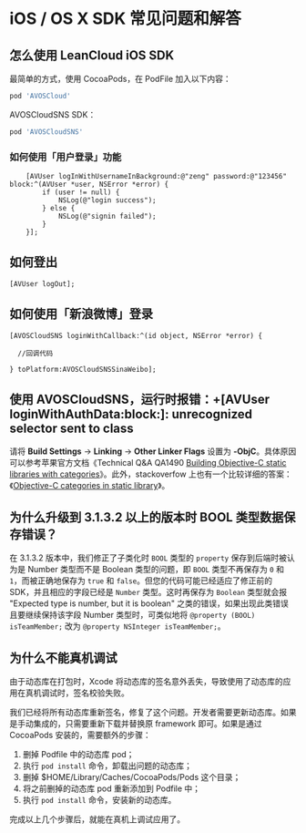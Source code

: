 # iOS / OS X SDK 常见问题和解答


## 怎么使用 LeanCloud iOS SDK
最简单的方式，使用 CocoaPods，在 PodFile 加入以下内容：

```sh
pod 'AVOSCloud'
```

AVOSCloudSNS SDK：

```sh
pod 'AVOSCloudSNS'
```

### 如何使用「用户登录」功能

```objc
    [AVUser logInWithUsernameInBackground:@"zeng" password:@"123456" block:^(AVUser *user, NSError *error) {
        if (user != null) {
            NSLog(@"login success");
        } else {
            NSLog(@"signin failed");
        }
    }];

```

## 如何登出

```objc
[AVUser logOut];

```

## 如何使用「新浪微博」登录


```objc
[AVOSCloudSNS loginWithCallback:^(id object, NSError *error) {

  //回调代码

} toPlatform:AVOSCloudSNSSinaWeibo];

```

## 使用 AVOSCloudSNS，运行时报错：+[AVUser loginWithAuthData:block:]: unrecognized selector sent to class

请将 **Build Settings** -> **Linking** -> **Other Linker Flags** 设置为 **-ObjC**。具体原因可以参考苹果官方文档《Technical Q&A QA1490 [Building Objective-C static libraries with categories](https://developer.apple.com/library/mac/qa/qa1490/_index.html)》。此外，stackoverfow 上也有一个比较详细的答案：《[Objective-C categories in static library](http://stackoverflow.com/questions/2567498/objective-c-categories-in-static-library)》。


## 为什么升级到 3.1.3.2 以上的版本时 BOOL 类型数据保存错误？

在 3.1.3.2 版本中，我们修正了子类化时 `BOOL` 类型的 `property` 保存到后端时被认为是 Number 类型而不是 Boolean 类型的问题，即 `BOOL` 类型不再保存为 `0` 和 `1`，而被正确地保存为 `true` 和 `false`。但您的代码可能已经适应了修正前的 SDK，并且相应的字段已经是 `Number` 类型。这时再保存为 `Boolean` 类型就会报 "Expected type is number, but it is boolean" 之类的错误，如果出现此类错误且要继续保持该字段 Number 类型时，可类似地将 `@property (BOOL) isTeamMember;` 改为 `@property NSInteger isTeamMember;`。

## 为什么不能真机调试

由于动态库在打包时，Xcode 将动态库的签名意外丢失，导致使用了动态库的应用在真机调试时，签名校验失败。

我们已经将所有动态库重新签名，修复了这个问题。开发者需要更新动态库。如果是手动集成的，只需要重新下载并替换原 framework 即可。如果是通过 CocoaPods 安装的，需要额外的步骤：

1. 删掉 Podfile 中的动态库 pod；
2. 执行 `pod install` 命令，卸载出问题的动态库；
3. 删掉 $HOME/Library/Caches/CocoaPods/Pods 这个目录；
4. 将之前删掉的动态库 pod 重新添加到 Podfile 中；
5. 执行 `pod install` 命令，安装新的动态库。

完成以上几个步骤后，就能在真机上调试应用了。
